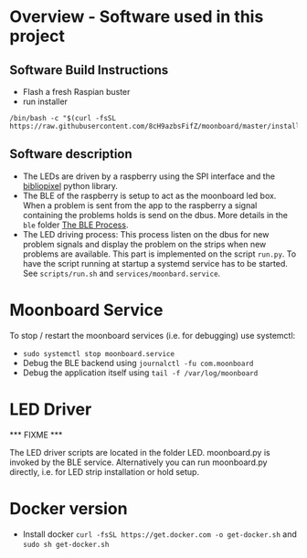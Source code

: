 # Overview - Software used in this project


## Software Build Instructions

* Flash a fresh Raspian buster 
* run installer
```
/bin/bash -c "$(curl -fsSL https://raw.githubusercontent.com/8cH9azbsFifZ/moonboard/master/install/install.sh)"
```

## Software description

* The LEDs are driven by a raspberry using the SPI interface and the [bibliopixel]() python library. 
* The BLE of the raspberry is setup to act as the moonboard led box. When a problem is sent from the app to the raspberry a signal containing the problems holds is send on the dbus.
 More details in the `ble` folder [The BLE Process](ble/README.md).
* The LED driving process: This process listen on the dbus for new problem signals and display the problem on the strips when new problems are available. 
 This part is implemented on the script `run.py`.
 To have the script running at startup a systemd service has to be started. See `scripts/run.sh` and `services/moonbard.service`.



# Moonboard Service
To stop / restart the moonboard services (i.e. for debugging) use systemctl:
+ `sudo systemctl stop moonboard.service`
+ Debug the BLE backend using `journalctl -fu com.moonboard`
+ Debug the application itself using `tail -f /var/log/moonboard`

# LED Driver
*** FIXME ***

The LED driver scripts are located in the folder LED. moonboard.py is invoked by the BLE service. Alternatively you can run moonboard.py directly, i.e. for LED strip installation or hold setup. 


# Docker version
+ Install docker `curl -fsSL https://get.docker.com -o get-docker.sh` and `sudo sh get-docker.sh`
